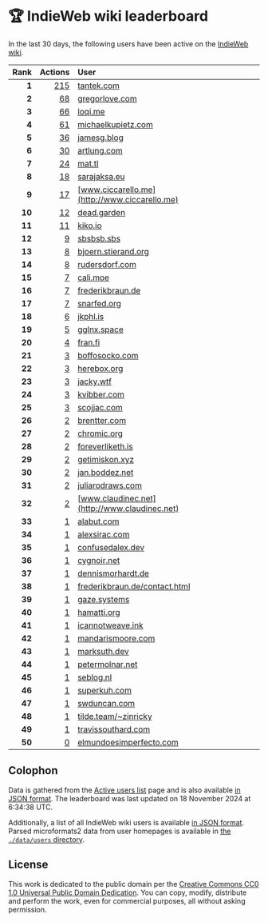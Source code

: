 # 🏆 IndieWeb wiki leaderboard

In the last 30 days, the following users have been active on the [IndieWeb wiki](https://indieweb.org).

| Rank | Actions | User |
|-----:|--------:|:-----|
| **1** | [215](https://indieweb.org/Special:Contributions/Tantek.com) | [tantek.com](http://tantek.com) |
| **2** | [68](https://indieweb.org/Special:Contributions/Gregorlove.com) | [gregorlove.com](http://gregorlove.com) |
| **3** | [66](https://indieweb.org/Special:Contributions/Loqi.me) | [loqi.me](http://loqi.me) |
| **4** | [61](https://indieweb.org/Special:Contributions/Michaelkupietz.com) | [michaelkupietz.com](http://michaelkupietz.com) |
| **5** | [36](https://indieweb.org/Special:Contributions/Jamesg.blog) | [jamesg.blog](http://jamesg.blog) |
| **6** | [30](https://indieweb.org/Special:Contributions/Artlung.com) | [artlung.com](http://artlung.com) |
| **7** | [24](https://indieweb.org/Special:Contributions/Mat.tl) | [mat.tl](http://mat.tl) |
| **8** | [18](https://indieweb.org/Special:Contributions/Sarajaksa.eu) | [sarajaksa.eu](http://sarajaksa.eu) |
| **9** | [17](https://indieweb.org/Special:Contributions/Www.ciccarello.me) | [www.ciccarello.me](http://www.ciccarello.me) |
| **10** | [12](https://indieweb.org/Special:Contributions/Dead.garden) | [dead.garden](http://dead.garden) |
| **11** | [11](https://indieweb.org/Special:Contributions/Kiko.io) | [kiko.io](http://kiko.io) |
| **12** | [9](https://indieweb.org/Special:Contributions/Sbsbsb.sbs) | [sbsbsb.sbs](http://sbsbsb.sbs) |
| **13** | [8](https://indieweb.org/Special:Contributions/Bjoern.stierand.org) | [bjoern.stierand.org](http://bjoern.stierand.org) |
| **14** | [8](https://indieweb.org/Special:Contributions/Rudersdorf.com) | [rudersdorf.com](http://rudersdorf.com) |
| **15** | [7](https://indieweb.org/Special:Contributions/Cali.moe) | [cali.moe](http://cali.moe) |
| **16** | [7](https://indieweb.org/Special:Contributions/Frederikbraun.de) | [frederikbraun.de](http://frederikbraun.de) |
| **17** | [7](https://indieweb.org/Special:Contributions/Snarfed.org) | [snarfed.org](http://snarfed.org) |
| **18** | [6](https://indieweb.org/Special:Contributions/Jkphl.is) | [jkphl.is](http://jkphl.is) |
| **19** | [5](https://indieweb.org/Special:Contributions/Gglnx.space) | [gglnx.space](http://gglnx.space) |
| **20** | [4](https://indieweb.org/Special:Contributions/Fran.fi) | [fran.fi](http://fran.fi) |
| **21** | [3](https://indieweb.org/Special:Contributions/Boffosocko.com) | [boffosocko.com](http://boffosocko.com) |
| **22** | [3](https://indieweb.org/Special:Contributions/Herebox.org) | [herebox.org](http://herebox.org) |
| **23** | [3](https://indieweb.org/Special:Contributions/Jacky.wtf) | [jacky.wtf](http://jacky.wtf) |
| **24** | [3](https://indieweb.org/Special:Contributions/Kvibber.com) | [kvibber.com](http://kvibber.com) |
| **25** | [3](https://indieweb.org/Special:Contributions/Scojjac.com) | [scojjac.com](http://scojjac.com) |
| **26** | [2](https://indieweb.org/Special:Contributions/Brentter.com) | [brentter.com](http://brentter.com) |
| **27** | [2](https://indieweb.org/Special:Contributions/Chromic.org) | [chromic.org](http://chromic.org) |
| **28** | [2](https://indieweb.org/Special:Contributions/Foreverliketh.is) | [foreverliketh.is](http://foreverliketh.is) |
| **29** | [2](https://indieweb.org/Special:Contributions/Getimiskon.xyz) | [getimiskon.xyz](http://getimiskon.xyz) |
| **30** | [2](https://indieweb.org/Special:Contributions/Jan.boddez.net) | [jan.boddez.net](http://jan.boddez.net) |
| **31** | [2](https://indieweb.org/Special:Contributions/Juliarodraws.com) | [juliarodraws.com](http://juliarodraws.com) |
| **32** | [2](https://indieweb.org/Special:Contributions/Www.claudinec.net) | [www.claudinec.net](http://www.claudinec.net) |
| **33** | [1](https://indieweb.org/Special:Contributions/Alabut.com) | [alabut.com](http://alabut.com) |
| **34** | [1](https://indieweb.org/Special:Contributions/Alexsirac.com) | [alexsirac.com](http://alexsirac.com) |
| **35** | [1](https://indieweb.org/Special:Contributions/Confusedalex.dev) | [confusedalex.dev](http://confusedalex.dev) |
| **36** | [1](https://indieweb.org/Special:Contributions/Cygnoir.net) | [cygnoir.net](http://cygnoir.net) |
| **37** | [1](https://indieweb.org/Special:Contributions/Dennismorhardt.de) | [dennismorhardt.de](http://dennismorhardt.de) |
| **38** | [1](https://indieweb.org/Special:Contributions/Frederikbraun.de_contact.html) | [frederikbraun.de/contact.html](http://frederikbraun.de/contact.html) |
| **39** | [1](https://indieweb.org/Special:Contributions/Gaze.systems) | [gaze.systems](http://gaze.systems) |
| **40** | [1](https://indieweb.org/Special:Contributions/Hamatti.org) | [hamatti.org](http://hamatti.org) |
| **41** | [1](https://indieweb.org/Special:Contributions/Icannotweave.ink) | [icannotweave.ink](http://icannotweave.ink) |
| **42** | [1](https://indieweb.org/Special:Contributions/Mandarismoore.com) | [mandarismoore.com](http://mandarismoore.com) |
| **43** | [1](https://indieweb.org/Special:Contributions/Marksuth.dev) | [marksuth.dev](http://marksuth.dev) |
| **44** | [1](https://indieweb.org/Special:Contributions/Petermolnar.net) | [petermolnar.net](http://petermolnar.net) |
| **45** | [1](https://indieweb.org/Special:Contributions/Seblog.nl) | [seblog.nl](http://seblog.nl) |
| **46** | [1](https://indieweb.org/Special:Contributions/Superkuh.com) | [superkuh.com](http://superkuh.com) |
| **47** | [1](https://indieweb.org/Special:Contributions/Swduncan.com) | [swduncan.com](http://swduncan.com) |
| **48** | [1](https://indieweb.org/Special:Contributions/Tilde.team_~zinricky) | [tilde.team/~zinricky](http://tilde.team/~zinricky) |
| **49** | [1](https://indieweb.org/Special:Contributions/Travissouthard.com) | [travissouthard.com](http://travissouthard.com) |
| **50** | [0](https://indieweb.org/Special:Contributions/Elmundoesimperfecto.com) | [elmundoesimperfecto.com](http://elmundoesimperfecto.com) |


## Colophon

Data is gathered from the [Active users list](https://indieweb.org/Special:ActiveUsers) page and is also available [in JSON format](https://github.com/jgarber623/indieweb-wiki-leaderboard/blob/main/data/leaderboard.json). The leaderboard was last updated on 18 November 2024 at 6:34:38 UTC.

Additionally, a list of all IndieWeb wiki users is available [in JSON format](https://github.com/jgarber623/indieweb-wiki-leaderboard/blob/main/data/users.json). Parsed microformats2 data from user homepages is available in [the `./data/users` directory](https://github.com/jgarber623/indieweb-wiki-leaderboard/blob/main/data/users).

## License

This work is dedicated to the public domain per the [Creative Commons CC0 1.0 Universal Public Domain Dedication](https://creativecommons.org/publicdomain/zero/1.0/). You can copy, modify, distribute and perform the work, even for commercial purposes, all without asking permission.

